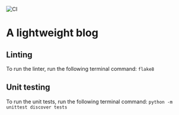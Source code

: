 ![CI](https://github.com/sinnovah/blog/actions/workflows/deploy.yml/badge.svg)

# A lightweight blog

## Linting

To run the linter, run the following terminal command: `flake8`

## Unit testing

To run the unit tests, run the following terminal command: `python -m unittest discover tests`